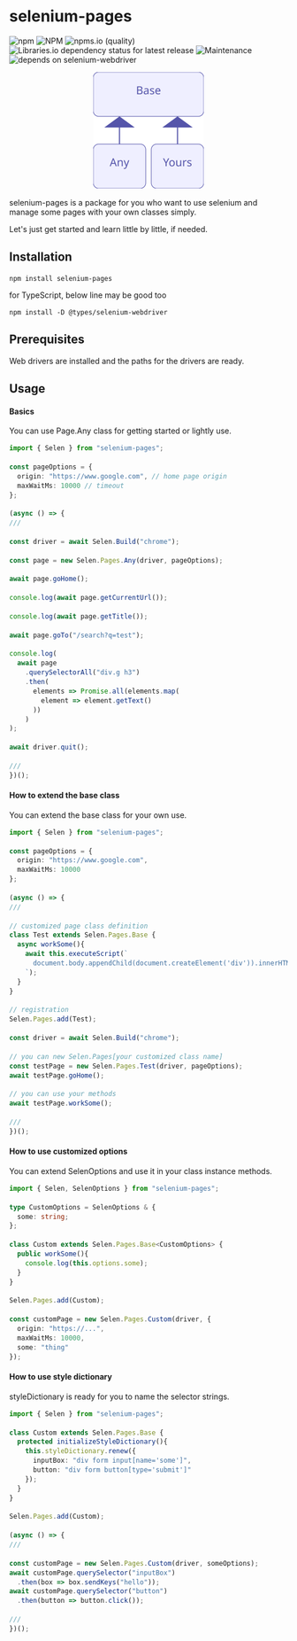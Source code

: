 # selenium-pages

![npm](https://img.shields.io/npm/v/selenium-pages)
![NPM](https://img.shields.io/npm/l/selenium-pages)
![npms.io (quality)](https://img.shields.io/npms-io/quality-score/selenium-pages)
![Libraries.io dependency status for latest release](https://img.shields.io/librariesio/release/npm/selenium-pages)
![Maintenance](https://img.shields.io/maintenance/yes/2021)
![depends on selenium-webdriver](https://img.shields.io/badge/depends%20on-selenium--webdriver-informational)

<p align="center">
  <img src=".github/assets/model-image.svg" width="200" />
</p>

selenium-pages is a package for you who want to use selenium and manage some pages with your own classes simply.

Let's just get started and learn little by little, if needed.

## Installation
``` shell
npm install selenium-pages
```

for TypeScript, below line may be good too
``` shell
npm install -D @types/selenium-webdriver
```

## Prerequisites
Web drivers are installed and the paths for the drivers are ready.

## Usage

#### Basics
You can use Page.Any class for getting started or lightly use.
``` typescript
import { Selen } from "selenium-pages";

const pageOptions = {
  origin: "https://www.google.com", // home page origin
  maxWaitMs: 10000 // timeout
};

(async () => {
///

const driver = await Selen.Build("chrome");

const page = new Selen.Pages.Any(driver, pageOptions);

await page.goHome();

console.log(await page.getCurrentUrl());

console.log(await page.getTitle());

await page.goTo("/search?q=test");

console.log(
  await page
    .querySelectorAll("div.g h3")
    .then(
      elements => Promise.all(elements.map(
        element => element.getText()
      ))
    )
);

await driver.quit();

///
})();
```

#### How to extend the base class
You can extend the base class for your own use.
``` typescript
import { Selen } from "selenium-pages";

const pageOptions = {
  origin: "https://www.google.com",
  maxWaitMs: 10000
};

(async () => {
///

// customized page class definition
class Test extends Selen.Pages.Base {
  async workSome(){
    await this.executeScript(`
      document.body.appendChild(document.createElement('div')).innerHTML = "test";
    `);
  }
}

// registration
Selen.Pages.add(Test);

const driver = await Selen.Build("chrome");

// you can new Selen.Pages[your customized class name]
const testPage = new Selen.Pages.Test(driver, pageOptions);
await testPage.goHome();

// you can use your methods
await testPage.workSome();

///
})();
```

#### How to use customized options
You can extend SelenOptions and use it in your class instance methods.
``` typescript
import { Selen, SelenOptions } from "selenium-pages";

type CustomOptions = SelenOptions & {
  some: string;
};

class Custom extends Selen.Pages.Base<CustomOptions> {
  public workSome(){
    console.log(this.options.some);
  }
}

Selen.Pages.add(Custom);

const customPage = new Selen.Pages.Custom(driver, {
  origin: "https://...",
  maxWaitMs: 10000,
  some: "thing"
});
```

#### How to use style dictionary
styleDictionary is ready for you to name the selector strings.
``` typescript
import { Selen } from "selenium-pages";

class Custom extends Selen.Pages.Base {
  protected initializeStyleDictionary(){
    this.styleDictionary.renew({
      inputBox: "div form input[name='some']",
      button: "div form button[type='submit']"
    });
  }
}

Selen.Pages.add(Custom);

(async () => {
///

const customPage = new Selen.Pages.Custom(driver, someOptions);
await customPage.querySelector("inputBox")
  .then(box => box.sendKeys("hello"));
await customPage.querySelector("button")
  .then(button => button.click());

///
})();
```
